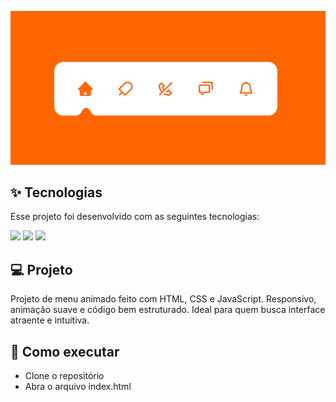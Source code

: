<p align="center">

<img src="https://github.com/mariathmatheus/AnimatedMenu/blob/main/assets/LoginScreen.gif" alt="Gif preview">
</p>

## ✨ Tecnologias

Esse projeto foi desenvolvido com as seguintes tecnologias:

<div>
<img src="https://img.shields.io/badge/javascript-%23323330.svg?style=for-the-badge&logo=javascript&logoColor=%23F7DF1E"/>
<img src="https://img.shields.io/badge/html5-%23E34F26.svg?style=for-the-badge&logo=html5&logoColor=white"/>
<img src="https://img.shields.io/badge/css3-%231572B6.svg?style=for-the-badge&logo=css3&logoColor=white"/>
</div>

## 💻 Projeto

Projeto de menu animado feito com HTML, CSS e JavaScript. Responsivo, animação suave e código bem estruturado. Ideal para quem busca interface atraente e intuitiva.

## 🚀 Como executar

- Clone o repositório
- Abra o arquivo index.html
